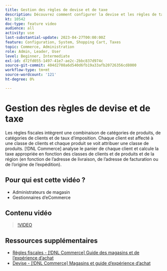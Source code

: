 ```yaml
---
title: Gestion des règles de devise et de taxe
description: Découvrez comment configurer la devise et les règles de taxe utilisées par  [!DNL Commerce] pour calculer la taxe appropriée en fonction des classes de clients et de produits.
kt: 10542
doc-type: feature video
audience: all
activity: use
last-substantial-update: 2023-04-27T00:00:00Z
feature: Configuration, System, Shopping Cart, Taxes
topic: Commerce, Administration
role: Admin, Leader, User
level: Beginner, Intermediate
exl-id: d72fd055-1497-41e7-ae2c-2bbc837d974c
source-git-commit: 404d2708a6d540d6fb19a33afb20726356cd8000
workflow-type: tm+mt
source-wordcount: '121'
ht-degree: 0%

---
```


# Gestion des règles de devise et de taxe

Les règles fiscales intègrent une combinaison de catégories de produits, de catégories de clients et de taux d’imposition. Chaque client est affecté à une classe de clients et chaque produit se voit attribuer une classe de produits. [!DNL Commerce] analyse le panier de chaque client et calcule la taxe appropriée en fonction des classes de clients et de produits et de la région (en fonction de l’adresse de livraison, de l’adresse de facturation ou de l’origine de l’expédition).

## Pour qui est cette vidéo ?

- Administrateurs de magasin
- Gestionnaires d’eCommerce

## Contenu vidéo

>[!VIDEO](https://video.tv.adobe.com/v/343657?quality=12&learn=on)

## Ressources supplémentaires

- [Règles fiscales - [!DNL Commerce] Guide des magasins et de l’expérience d’achat](https://experienceleague.adobe.com/docs/commerce-admin/stores-sales/site-store/taxes/tax-rules.html?lang=fr)
- [Devise - [!DNL Commerce] Magasins et guide d’expérience d’achat](https://experienceleague.adobe.com/docs/commerce-admin/stores-sales/site-store/currency/currency.html?lang=fr)
